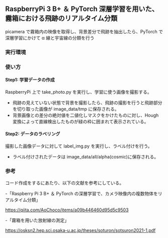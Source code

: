 ## RaspberryPi 3 B+ ＆ PyTorch 深層学習を用いた、霧箱における飛跡のリアルタイム分類

picamera で霧箱内の映像を取得し、背景差分で飛跡を抽出したら、PyTorch で深層学習にかけて α 線と宇宙線の分類を行う

### 実行環境

### 使い方

#### Step1: 学習データの作成

RaspberryPi 上で take_photo.py を実行し、学習に使う画像を撮影する。

- 飛跡の見えていない状態で背景を撮影したら、飛跡の撮影を行うと飛跡部分を切り取った画像が image_data/tmp に保存される。
- 背景画像との差分の絶対値を二値化しマスクをかけたものに対し、Hough 変換によって直線検出したものが緑の枠に囲まれて表示されている。

#### Step2: データのラベリング

撮影した画像データに対して label_img.py を実行し、ラベル付けを行う。

- ラベル付けされたデータは image_data/all/alpha(cosmic)に保存される。

### 参考

コード作成をするにあたり、以下の文献を参考にしている。

-「Raspberry Pi 3 B+ ＆ PyTorch の深層学習で、カメラ映像内の複数物体をリアルタイム分類」

https://qiita.com/AoChoco/items/a09b446460d95d5c9503

-「霧箱を用いた放射線の測定」

https://osksn2.hep.sci.osaka-u.ac.jp/theses/soturon/sotsuron2021-1.pdf
